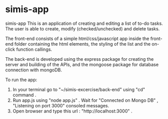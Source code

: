 # simis-app
simis-app
This is an application of creating and editing a list of to-do tasks. The user is able to create, modify (checked/unchecked) and delete tasks.

The front-end consists of a simple html/css/javascript app inside the front-end folder containing the html elements, the styling of the list and the on-click function callings.

The back-end is developed using the express package for creating the server and building of the APIs, and the mongoose package for database connection with mongoDB.

To run the app:
1. In your terminal go to "~/simis-excercise/back-end" using "cd" command .
2. Run app.js using "node app.js" . Wait for "Connected on Mongo DB" , "Listening on port 3000" consoled messages.
3. Open browser and type this url : "http://localhost:3000" .


